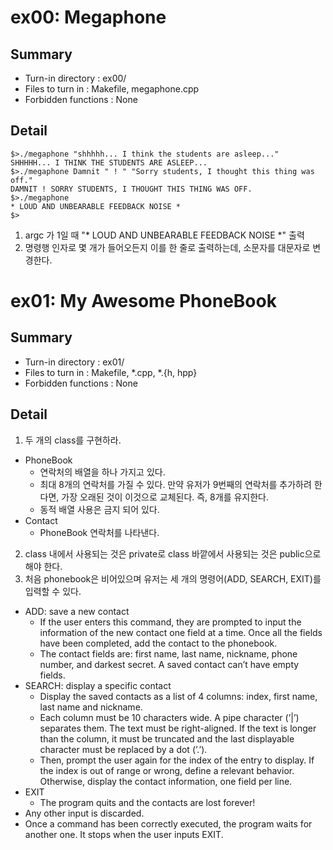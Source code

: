 # ex00: Megaphone
## Summary
- Turn-in directory : ex00/
- Files to turn in : Makefile, megaphone.cpp
- Forbidden functions : None
## Detail
```
$>./megaphone "shhhhh... I think the students are asleep..."
SHHHHH... I THINK THE STUDENTS ARE ASLEEP...
$>./megaphone Damnit " ! " "Sorry students, I thought this thing was off."
DAMNIT ! SORRY STUDENTS, I THOUGHT THIS THING WAS OFF.
$>./megaphone
* LOUD AND UNBEARABLE FEEDBACK NOISE *
$>
```
1. argc 가 1일 때 "* LOUD AND UNBEARABLE FEEDBACK NOISE *" 출력
2. 명령행 인자로 몇 개가 들어오든지 이를 한 줄로 출력하는데, 소문자를 대문자로 변경한다.

# ex01: My Awesome PhoneBook
## Summary
- Turn-in directory : ex01/
- Files to turn in : Makefile, *.cpp, *.{h, hpp}
- Forbidden functions : None
## Detail
1. 두 개의 class를 구현하라.
- PhoneBook
	- 연락처의 배열을 하나 가지고 있다.
	- 최대 8개의 연락처를 가질 수 있다. 만약 유저가 9번째의 연락처를 추가하려 한다면, 가장 오래된 것이 이것으로 교체된다. 즉, 8개를 유지한다.
	- 동적 배열 사용은 금지 되어 있다.
- Contact
	- PhoneBook 연락처를 나타낸다.
2. class 내에서 사용되는 것은 private로 class 바깥에서 사용되는 것은 public으로 해야 한다.
3. 처음 phonebook은 비어있으며 유저는 세 개의 명령어(ADD, SEARCH, EXIT)를 입력할 수 있다.

-  ADD: save a new contact
	- If the user enters this command, they are prompted to input the information
	of the new contact one field at a time. Once all the fields have been completed,
	add the contact to the phonebook.
	- The contact fields are: first name, last name, nickname, phone number, and
	darkest secret. A saved contact can’t have empty fields.
-  SEARCH: display a specific contact
	-  Display the saved contacts as a list of 4 columns: index, first name, last
	name and nickname.
	-  Each column must be 10 characters wide. A pipe character (’|’) separates
	them. The text must be right-aligned. If the text is longer than the column,
	it must be truncated and the last displayable character must be replaced by a
	dot (’.’).
	-  Then, prompt the user again for the index of the entry to display. If the index
	is out of range or wrong, define a relevant behavior. Otherwise, display the
	contact information, one field per line.
- EXIT
	-  The program quits and the contacts are lost forever!
- Any other input is discarded.
- Once a command has been correctly executed, the program waits for another one. It
stops when the user inputs EXIT.
